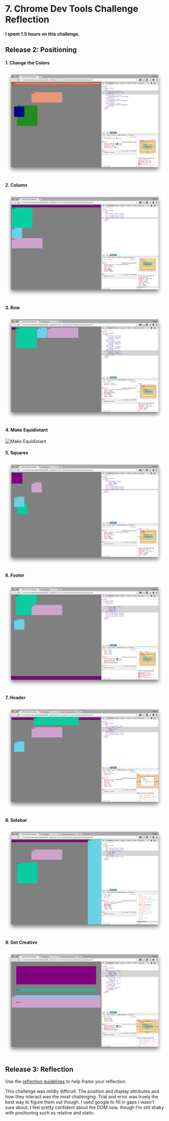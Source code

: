 # 7. Chrome Dev Tools Challenge Reflection

#### I spent 1.5 hours on this challenge.

## Release 2: Positioning

#### 1. Change the Colors
![Change the Colors](../imgs/Change_the_Colors.png)

#### 2. Column
![Column](../imgs/Column.png)

#### 3. Row
![Row](../imgs/Row.png)

#### 4. Make Equidistant
![Make Equidistant](../imgs/Make_Equidistant.png)

#### 5. Squares
![Squares](../imgs/Squares.png)

#### 6. Footer
![Footer](../imgs/Footer.png)

#### 7. Header
![Header](../imgs/Header.png)

#### 8. Sidebar
![Sidebar](../imgs/Sidebar.png)

#### 9. Get Creative
![Get Creative](../imgs/Get_Creative.png)


## Release 3: Reflection
Use the [reflection guidelines](https://github.com/Devbootcamp/phase-0-handbook/blob/master/coding-references/reflection-guidelines.md) to help frame your reflection.

This challenge was mildly difficult. The position and display attributes and how they interact was the most challenging. Trial and error was truely the best way to figure them out though. I used google to fill in gaps I wasn't sure about. I feel pretty confident about the DOM now, though I'm still shaky with positioning such as relative and static.



